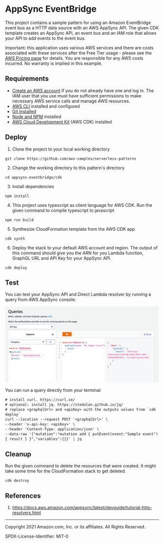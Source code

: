 # AppSync EventBridge

This project contains a sample pattern for using an Amazon EventBridge event bus as a HTTP data source with an AWS AppSync API. The given CDK template creates an AppSync API, an event bus and an IAM role that allows your API to add events to the event bus.

Important: this application uses various AWS services and there are costs associated with these services after the Free Tier usage - please see the [AWS Pricing page](https://aws.amazon.com/pricing/) for details. You are responsible for any AWS costs incurred. No warranty is implied in this example.

## Requirements

* [Create an AWS account](https://portal.aws.amazon.com/gp/aws/developer/registration/index.html) if you do not already have one and log in. The IAM user that you use must have sufficient permissions to make necessary AWS service calls and manage AWS resources.
* [AWS CLI](https://docs.aws.amazon.com/cli/latest/userguide/install-cliv2.html) installed and configured
* [Git Installed](https://git-scm.com/book/en/v2/Getting-Started-Installing-Git)
* [Node and NPM](https://nodejs.org/en/download/) installed
* [AWS Cloud Development Kit](https://docs.aws.amazon.com/cdk/latest/guide/cli.html) (AWS CDK) installed

## Deploy

1. Clone the project to your local working directory
```
git clone https://github.com/aws-samples/serverless-patterns
```

2. Change the working directory to this pattern's directory
```
cd appsync-eventbridge/cdk
```

3. Install dependencies
```
npm install
```

4. This project uses typescript as client language for AWS CDK. Run the given command to compile typescript to javascript
```
npm run build
```

5. Synthesize CloudFormation template from the AWS CDK app
```
cdk synth
```

6. Deploy the stack to your default AWS account and region. The output of this command should give you the ARN for you Lambda function, GraphQL URL and API Key for your AppSync API.
```
cdk deploy
```
## Test

You can test your AppSync API and Direct Lambda resolver by running a query from AWS AppSync console.

![](sample_mutation.png)

You can run a query directly from your terminal:

```
# install curl. https://curl.se/
# optional: install jq. https://stedolan.github.io/jq/
# replace <graphqlUrl> and <apiKey> with the outputs values from `cdk deploy`
curl --location --request POST '<graphqlUrl>' \
--header 'x-api-key: <apiKey>' \
--header 'Content-Type: application/json' \
--data-raw '{"mutation":"mutation add { putEvent(event:"Sample event") { result } }","variables":{}}' | jq
```

## Cleanup

Run the given command to delete the resources that were created. It might take some time for the CloudFormation stack to get deleted.
```
cdk destroy
```

## References

1. https://docs.aws.amazon.com/appsync/latest/devguide/tutorial-http-resolvers.html

----
Copyright 2021 Amazon.com, Inc. or its affiliates. All Rights Reserved.

SPDX-License-Identifier: MIT-0
